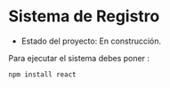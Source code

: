 <h1> Sistema de Registro</h1>

- Estado del proyecto: En construcción.

Para ejecutar el sistema debes poner :

````npm install react````
